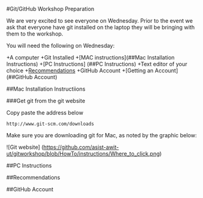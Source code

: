 #Git/GitHub Workshop Preparation

We are very excited to see everyone on Wednesday.  Prior to the event we ask that everyone have git installed on the laptop they will be bringing with them to the workshop.

You will need the following on Wednesday:

+A computer
+Git Installed
	+[MAC instructions](##Mac Installation Instructions)
	+[PC Instructions] (##PC Instructions)
+Text editor of your choice
	+[Recommendations](##Recommendations) 
+GitHub Account
	+[Getting an Account](##GitHub Account)

##Mac Installation Instructiions


###Get git from the git website

Copy paste the address below

	http://www.git-scm.com/downloads

Make sure you are downloading git for Mac, as noted by the graphic below:

![Git website] (https://github.com/asist-awit-ut/gitworkshop/blob/HowTo/instructions/Where_to_click.png)

##PC Instructions


##Recommendations


##GitHub Account





